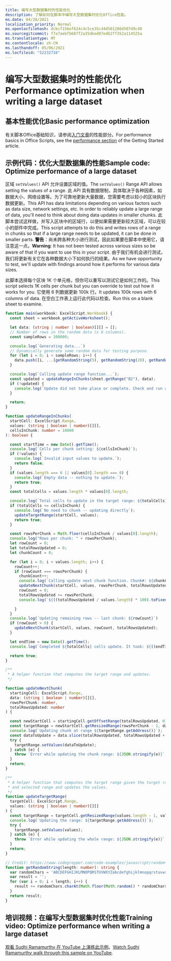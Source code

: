 ```yaml
---
title: 编写大型数据集时的性能优化
description: 了解如何在脚本中编写大型数据集时优化Office性能。
ms.date: 04/28/2021
localization_priority: Normal
ms.openlocfilehash: dcbcf156ef624c4c5ce35c44d501286d507d9c40
ms.sourcegitcommit: f7a7aebfb687f2a35dbed07ed62ff352a114525a
ms.translationtype: MT
ms.contentlocale: zh-CN
ms.lasthandoff: 05/06/2021
ms.locfileid: "52232716"
---
```

# <a name="performance-optimization-when-writing-a-large-dataset"></a><span data-ttu-id="f7a57-103">编写大型数据集时的性能优化</span><span class="sxs-lookup"><span data-stu-id="f7a57-103">Performance optimization when writing a large dataset</span></span>

## <a name="basic-performance-optimization"></a><span data-ttu-id="f7a57-104">基本性能优化</span><span class="sxs-lookup"><span data-stu-id="f7a57-104">Basic performance optimization</span></span>

<span data-ttu-id="f7a57-105">有关脚本Office基础知识，请参阅[入门文章](getting-started.md#basic-performance-considerations)的性能部分。</span><span class="sxs-lookup"><span data-stu-id="f7a57-105">For performance basics in Office Scripts, see the [performance section](getting-started.md#basic-performance-considerations) of the Getting Started article.</span></span>

## <a name="sample-code-optimize-performance-of-a-large-dataset"></a><span data-ttu-id="f7a57-106">示例代码：优化大型数据集的性能</span><span class="sxs-lookup"><span data-stu-id="f7a57-106">Sample code: Optimize performance of a large dataset</span></span>

<span data-ttu-id="f7a57-107">区域 `setValues()` API 允许设置区域的值。</span><span class="sxs-lookup"><span data-stu-id="f7a57-107">The `setValues()` Range API allows setting the values of a range.</span></span> <span data-ttu-id="f7a57-108">此 API 具有数据限制，具体取决于各种因素，如数据大小、网络设置等。为了可靠地更新大量数据，您需要考虑以较小的区块执行数据更新。</span><span class="sxs-lookup"><span data-stu-id="f7a57-108">This API has data limitations depending on various factors such as data size, network settings, etc. In order to reliably update a large range of data, you'll need to think about doing data updates in smaller chunks.</span></span> <span data-ttu-id="f7a57-109">此脚本尝试这样做，并写入区块中的区域行，以便如果需要更新较大区域，可以在较小的部件中完成。</span><span class="sxs-lookup"><span data-stu-id="f7a57-109">This script attempts to do this and writes rows of a range in chunks so that if a large range needs to be updated, it can be done in smaller parts.</span></span> <span data-ttu-id="f7a57-110">**警告**：尚未跨各种大小进行测试，因此如果要在脚本中使用它，请注意这一点。</span><span class="sxs-lookup"><span data-stu-id="f7a57-110">**Warning**: It has not been tested across various sizes so be aware of that if you want to use this in your script.</span></span> <span data-ttu-id="f7a57-111">由于我们有机会进行测试，我们将更新有关它在各种数据大小下如何执行的结果。</span><span class="sxs-lookup"><span data-stu-id="f7a57-111">As we have opportunity to test, we'll update with findings around how it performs for various data sizes.</span></span>

<span data-ttu-id="f7a57-112">此脚本选择每个区块 1K 个单元格，但你可以重写以测试它是如何工作的。</span><span class="sxs-lookup"><span data-stu-id="f7a57-112">This script selects 1K cells per chunk but you can override to test out how it works for you.</span></span> <span data-ttu-id="f7a57-113">它使用 6 列数据更新 100k 行。</span><span class="sxs-lookup"><span data-stu-id="f7a57-113">It updates 100k rows with 6 columns of data.</span></span> <span data-ttu-id="f7a57-114">在空白工作表上运行此代码以检查。</span><span class="sxs-lookup"><span data-stu-id="f7a57-114">Run this on a blank sheet to examine.</span></span>

```TypeScript
function main(workbook: ExcelScript.Workbook) {
  const sheet = workbook.getActiveWorksheet();

  let data: (string | number | boolean)[][] = [];
  // Number of rows in the random data (x 6 columns).
  const sampleRows = 100000;

  console.log(`Generating data...`)
  // Dynamically generate some random data for testing purpose. 
  for (let i = 0; i < sampleRows; i++) {
    data.push([i, ...[getRandomString(5), getRandomString(20), getRandomString(10), Math.random()], "Sample data"]);
  }

  console.log(`Calling update range function...`);
  const updated = updateRangeInChunks(sheet.getRange("B2"), data);
  if (!updated) {
    console.log(`Update did not take place or complete. Check and run again.`)
  }

  return;
}

function updateRangeInChunks(
  startCell: ExcelScript.Range,
  values: (string | boolean | number)[][],
  cellsInChunk: number = 10000
): boolean {

  const startTime = new Date().getTime();
  console.log(`Cells per chunk setting: ${cellsInChunk}`);
  if (!values) {
    console.log(`Invalid input values to update.`);
    return false;
  }
  if (values.length === 0 || values[0].length === 0) {
    console.log(`Empty data -- nothing to update.`);
    return true;
  }
  const totalCells = values.length * values[0].length;

  console.log(`Total cells to update in the target range: ${totalCells}`);
  if (totalCells <= cellsInChunk) {
    console.log(`No need to chunk -- updating directly`);
    updateTargetRange(startCell, values);
    return true;
  }

  const rowsPerChunk = Math.floor(cellsInChunk / values[0].length);
  console.log("Rows per chunk: " + rowsPerChunk);
  let rowCount = 0;
  let totalRowsUpdated = 0;
  let chunkCount = 0;

  for (let i = 0; i < values.length; i++) {
    rowCount++;
    if (rowCount === rowsPerChunk) {
      chunkCount++;
      console.log(`Calling update next chunk function. Chunk#: ${chunkCount}`);
      updateNextChunk(startCell, values, rowsPerChunk, totalRowsUpdated);
      rowCount = 0;
      totalRowsUpdated += rowsPerChunk;
      console.log(`${((totalRowsUpdated / values.length) * 100).toFixed(1)}% Done`);

    }
  }
  console.log(`Updating remaining rows -- last chunk: ${rowCount}`)
  if (rowCount > 0) {
    updateNextChunk(startCell, values, rowCount, totalRowsUpdated);
  }

  let endTime = new Date().getTime();
  console.log(`Completed ${totalCells} cells update. It took: ${((endTime - startTime) / 1000).toFixed(6)} seconds to complete. ${((((endTime  - startTime) / 1000)) / cellsInChunk).toFixed(8)} seconds per ${cellsInChunk} cells-chunk.`);

  return true;
}

/**
 * A helper function that computes the target range and updates. 
 */

function updateNextChunk(
  startingCell: ExcelScript.Range,
  data: (string | boolean | number)[][],
  rowsPerChunk: number,
  totalRowsUpdated: number
) {

  const newStartCell = startingCell.getOffsetRange(totalRowsUpdated, 0);
  const targetRange = newStartCell.getResizedRange(rowsPerChunk - 1, data[0].length - 1);
  console.log(`Updating chunk at range ${targetRange.getAddress()}`);
  const dataToUpdate = data.slice(totalRowsUpdated, totalRowsUpdated + rowsPerChunk);
  try {
    targetRange.setValues(dataToUpdate);
  } catch (e) {
    throw `Error while updating the chunk range: ${JSON.stringify(e)}`;
  }
  return;
}

/**
 * A helper function that computes the target range given the target range's starting cell
 * and selected range and updates the values.
 */
function updateTargetRange(
  targetCell: ExcelScript.Range,
  values: (string | boolean | number)[][]
) {
  const targetRange = targetCell.getResizedRange(values.length - 1, values[0].length - 1);
  console.log(`Updating the range: ${targetRange.getAddress()}`);
  try {
    targetRange.setValues(values);
  } catch (e) {
    throw `Error while updating the whole range: ${JSON.stringify(e)}`;
  }
  return;
}

// Credit: https://www.codegrepper.com/code-examples/javascript/random+text+generator+javascript
function getRandomString(length: number): string {
  var randomChars = 'ABCDEFGHIJKLMNOPQRSTUVWXYZabcdefghijklmnopqrstuvwxyz0123456789';
  var result = '';
  for (var i = 0; i < length; i++) {
    result += randomChars.charAt(Math.floor(Math.random() * randomChars.length));
  }
  return result;
}
```

## <a name="training-video-optimize-performance-when-writing-a-large-dataset"></a><span data-ttu-id="f7a57-115">培训视频：在编写大型数据集时优化性能</span><span class="sxs-lookup"><span data-stu-id="f7a57-115">Training video: Optimize performance when writing a large dataset</span></span>

<span data-ttu-id="f7a57-116">[观看 Sudhi Ramamurthy 在 YouTube 上演练此示例](https://youtu.be/BP9Kp0Ltj7U)。</span><span class="sxs-lookup"><span data-stu-id="f7a57-116">[Watch Sudhi Ramamurthy walk through this sample on YouTube](https://youtu.be/BP9Kp0Ltj7U).</span></span>
